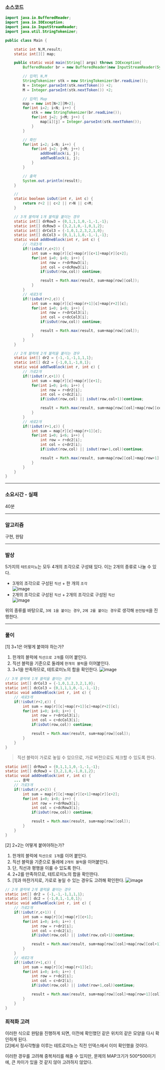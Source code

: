### 소스코드

```java
import java.io.BufferedReader;
import java.io.IOException;
import java.io.InputStreamReader;
import java.util.StringTokenizer;

public class Main {

	static int N,M,result;
	static int[][] map;

	public static void main(String[] args) throws IOException{
		BufferedReader br = new BufferedReader(new InputStreamReader(System.in));

		// 입력| N,M
		StringTokenizer stk = new StringTokenizer(br.readLine());
		N = Integer.parseInt(stk.nextToken()) +2;
		M = Integer.parseInt(stk.nextToken()) +2;

		// 입력| Map
		map = new int[N+2][M+2];
		for(int i=2; i<N; i++) {
			stk = new StringTokenizer(br.readLine());
			for(int j=2; j<M; j++) {
				map[i][j] = Integer.parseInt(stk.nextToken());
			}
		}

		// 확인
		for(int i=2; i<N; i++) {
			for(int j=2; j<M; j++) {
				addOneBlock(i, j);
				addTwoBlock(i, j);
			}
		}

		// 출력
		System.out.println(result);
	}

	//
	static boolean isOut(int r, int c) {
		return r<2 || c<2 || r>N || c>M;
	}

	// 3개 블럭에 1개 블럭을 붙이는 경우
	static int[] drRow3 = {0,1,1,1,0,-1,-1,-1};
	static int[] dcRow3 = {3,2,1,0,-1,0,1,2};
	static int[] drCol3 = {-1,0,1,2,3,2,1,0};
	static int[] dcCol3 = {0,1,1,1,0,-1,-1,-1};
	static void addOneBlock(int r, int c) {
		// 가로3개
		if(!isOut(r,c+2)) {
			int sum = map[r][c]+map[r][c+1]+map[r][c+2];
			for(int i=0; i<8; i++) {
				int row = r+drRow3[i];
				int col = c+dcRow3[i];
				if(isOut(row,col)) continue;

				result = Math.max(result, sum+map[row][col]);
			}
		}
		// 세로3개
		if(!isOut(r+2,c)) {
			int sum = map[r][c]+map[r+1][c]+map[r+2][c];
			for(int i=0; i<8; i++) {
				int row = r+drCol3[i];
				int col = c+dcCol3[i];
				if(isOut(row,col)) continue;

				result = Math.max(result, sum+map[row][col]);
			}
		}
	}

	// 2개 블럭에 2개 블럭을 붙이는 경우
	static int[] dr2 = {-1,-1,-1,1,1,1};
	static int[] dc2 = {-1,0,1,-1,0,1};
	static void addTwoBlock(int r, int c) {
		// 가로2개
		if(!isOut(r,c+1)) {
			int sum = map[r][c]+map[r][c+1];
			for(int i=0; i<6; i++) {
				int row = r+dr2[i];
				int col = c+dc2[i];
				if(isOut(row,col) || isOut(row,col+1))continue;

				result = Math.max(result, sum+map[row][col]+map[row][col+1]);
			}
		}
		// 세로2개
		if(!isOut(r+1,c)) {
			int sum = map[r][c]+map[r+1][c];
			for(int i=0; i<6; i++) {
				int row = r+dc2[i];
				int col = c+dr2[i];
				if(isOut(row,col) || isOut(row+1,col))continue;

				result = Math.max(result, sum+map[row][col]+map[row+1][col]);
			}
		}
	}
}

```

---

### 소요시간 - 실패

40분

---

### 알고리즘

구현, 완탐

---

### 발상

5가지의 `테트로미노`는 모두 4개의 조각으로 구성돼 있다. 이는 2개의 종류로 나눌 수 있다.

- 3개의 조각으로 구성된 `직선` + 한 개의 `조각`<br>
  ![image](https://github.com/BE-Archive/Algorithm-Study/assets/109727039/83e6a702-63e3-4c5b-ba40-f3ae69c03807)
- 2개의 조각으로 구성된 `직선` + 2개의 조각으로 구성된 `직선` <br>![image](https://github.com/BE-Archive/Algorithm-Study/assets/109727039/fd74fbe2-1ca3-4a68-a0c5-000426e49f35)

위의 종류를 바탕으로, `3에 1을 붙이는 경우`, `2에 2를 붙이는 경우`로 생각해 `완전탐색`을 진행한다.

---

### 풀이

[1] 3+1은 어떻게 붙여야 하는가?

1. 한개의 블럭에 `직선으로 2개`를 이어 붙인다.
2. 직선 블럭을 기준으로 둘레에 `한개의 블럭`을 이어붙인다.
3. 3+1을 만족하므로, 테트로미노의 합을 확인한다.
   ![image](https://github.com/BE-Archive/Algorithm-Study/assets/109727039/4becf96c-9378-49ab-899e-a11330196f4a)

```java
// 3개 블럭에 1개 블럭을 붙이는 경우
static int[] drCol3 = {-1,0,1,2,3,2,1,0};
static int[] dcCol3 = {0,1,1,1,0,-1,-1,-1};
static void addOneBlock(int r, int c) {
    // 세로3개
    if(!isOut(r+2,c)) {
        int sum = map[r][c]+map[r+1][c]+map[r+2][c];
        for(int i=0; i<8; i++) {
            int row = r+drCol3[i];
            int col = c+dcCol3[i];
            if(isOut(row,col)) continue;

            result = Math.max(result, sum+map[row][col]);
        }
    }
}
```

> 직선 블럭이 가로로 놓일 수 있으므로, 가로 버전으로도 체크할 수 있도록 한다.<br>

```java
static int[] drRow3 = {0,1,1,1,0,-1,-1,-1};
static int[] dcRow3 = {3,2,1,0,-1,0,1,2};
static void addOneBlock(int r, int c) {
    ... 중략
    // 가로3개
    if(!isOut(r,c+2)) {
        int sum = map[r][c]+map[r][c+1]+map[r][c+2];
        for(int i=0; i<8; i++) {
            int row = r+drRow3[i];
            int col = c+dcRow3[i];
            if(isOut(row,col)) continue;

            result = Math.max(result, sum+map[row][col]);
        }
    }
}
```

[2] 2+2는 어떻게 붙여야하는가?

1. 한개의 블럭에 `직선으로 1개`를 이어 붙인다.
2. 직선 블럭을 기준으로 둘레에 `2개의 블럭`을 이어붙인다.
3. 단, 직선과 평행을 이룰 수 있도록 한다.
4. 2+2를 만족하므로, 테트로미노의 합을 확인한다.
5. [1]과 마찬가지로, 가로로 놓일 수 있는 경우도 고려해 확인한다.
   ![image](https://github.com/BE-Archive/Algorithm-Study/assets/109727039/977a3556-0767-4203-8952-87e486d80d28)

```java
// 2개 블럭에 2개 블럭을 붙이는 경우
static int[] dr2 = {-1,-1,-1,1,1,1};
static int[] dc2 = {-1,0,1,-1,0,1};
static void addTwoBlock(int r, int c) {
    // 가로2개
    if(!isOut(r,c+1)) {
        int sum = map[r][c]+map[r][c+1];
        for(int i=0; i<6; i++) {
            int row = r+dr2[i];
            int col = c+dc2[i];
            if(isOut(row,col) || isOut(row,col+1))continue;

            result = Math.max(result, sum+map[row][col]+map[row][col+1]);
        }
    }
    // 세로2개
    if(!isOut(r+1,c)) {
        int sum = map[r][c]+map[r+1][c];
        for(int i=0; i<6; i++) {
            int row = r+dc2[i];
            int col = c+dr2[i];
            if(isOut(row,col) || isOut(row+1,col))continue;

            result = Math.max(result, sum+map[row][col]+map[row+1][col]);
        }
    }
}
```

### 최적화 고려

이러한 식으로 완탐을 진행하게 되면, 이전에 확인했던 같은 위치의 같은 모양을 다시 확인하게 된다.<br>
[2]에서 정사각형을 이루는 테트로미노는 직전 인덱스에서 이미 확인했을 것이다.<br>

이러한 경우를 고려해 중복처리를 해줄 수 있지만, 문제의 MAP크기가 500\*500이기에, 큰 차이가 있을 것 같지 않아 고려하지 않았다.
